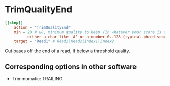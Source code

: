 # TrimQualityEnd


```toml
[[step]]
    action = "TrimQualityEnd"
    min = 20 # u8, minimum quality to keep (in whatever your score is encoded in)
          either a char like 'A' or a number 0..128 (typical phred score is 33..75)
    target = "Read1" # Read1|Read2|Index1|Index2
```

Cut bases off the end of a read, if below a threshold quality.



## Corresponding options in other software 
- Trimmomatic: TRAILING

